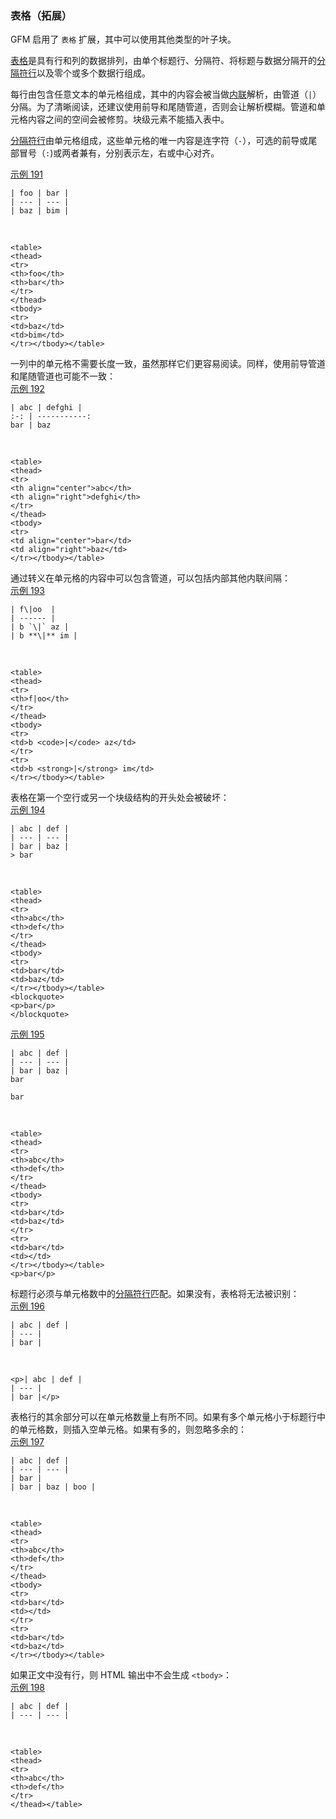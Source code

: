 ### 表格（拓展）

GFM 启用了 `表格` 扩展，其中可以使用其他类型的叶子块。

[表格](https://github.github.com/gfm/#table)是具有行和列的数据排列，由单个标题行、分隔符、将标题与数据分隔开的[分隔符行](https://github.github.com/gfm/#delimiter-row)以及零个或多个数据行组成。

每行由包含任意文本的单元格组成，其中的内容会被当做[内联](https://github.github.com/gfm/#inlines)解析，由管道（`|`）分隔。为了清晰阅读，还建议使用前导和尾随管道，否则会让解析模糊。管道和单元格内容之间的空间会被修剪。块级元素不能插入表中。

[分隔符行](https://github.github.com/gfm/#delimiter-row)由单元格组成，这些单元格的唯一内容是连字符（`-`），可选的前导或尾部冒号（`:`)或两者兼有，分别表示左，右或中心对齐。

[示例 191](https://github.github.com/gfm/#example-191)  

    | foo | bar |
    | --- | --- |
    | baz | bim |

   

    <table>
    <thead>
    <tr>
    <th>foo</th>
    <th>bar</th>
    </tr>
    </thead>
    <tbody>
    <tr>
    <td>baz</td>
    <td>bim</td>
    </tr></tbody></table>

一列中的单元格不需要长度一致，虽然那样它们更容易阅读。同样，使用前导管道和尾随管道也可能不一致：  
[示例 192](https://github.github.com/gfm/#example-192)  

    | abc | defghi |
    :-: | -----------:
    bar | baz

   

    <table>
    <thead>
    <tr>
    <th align="center">abc</th>
    <th align="right">defghi</th>
    </tr>
    </thead>
    <tbody>
    <tr>
    <td align="center">bar</td>
    <td align="right">baz</td>
    </tr></tbody></table>

通过转义在单元格的内容中可以包含管道，可以包括内部其他内联间隔：  
[示例 193](https://github.github.com/gfm/#example-193)  

    | f\|oo  |
    | ------ |
    | b `\|` az |
    | b **\|** im |

   

    <table>
    <thead>
    <tr>
    <th>f|oo</th>
    </tr>
    </thead>
    <tbody>
    <tr>
    <td>b <code>|</code> az</td>
    </tr>
    <tr>
    <td>b <strong>|</strong> im</td>
    </tr></tbody></table>
 
表格在第一个空行或另一个块级结构的开头处会被破坏：   
[示例 194](https://github.github.com/gfm/#example-194)  

    | abc | def |
    | --- | --- |
    | bar | baz |
    > bar

   

    <table>
    <thead>
    <tr>
    <th>abc</th>
    <th>def</th>
    </tr>
    </thead>
    <tbody>
    <tr>
    <td>bar</td>
    <td>baz</td>
    </tr></tbody></table>
    <blockquote>
    <p>bar</p>
    </blockquote>

[示例 195](https://github.github.com/gfm/#example-195)  

    | abc | def |
    | --- | --- |
    | bar | baz |
    bar
    
    bar

   

    <table>
    <thead>
    <tr>
    <th>abc</th>
    <th>def</th>
    </tr>
    </thead>
    <tbody>
    <tr>
    <td>bar</td>
    <td>baz</td>
    </tr>
    <tr>
    <td>bar</td>
    <td></td>
    </tr></tbody></table>
    <p>bar</p>

标题行必须与单元格数中的[分隔符行](https://github.github.com/gfm/#delimiter-row)匹配。如果没有，表格将无法被识别：  
[示例 196](https://github.github.com/gfm/#example-196)  

    | abc | def |
    | --- |
    | bar |

   

    <p>| abc | def |
    | --- |
    | bar |</p>

表格行的其余部分可以在单元格数量上有所不同。如果有多个单元格小于标题行中的单元格数，则插入空单元格。如果有多的，则忽略多余的：    
[示例 197](https://github.github.com/gfm/#example-197)  

    | abc | def |
    | --- | --- |
    | bar |
    | bar | baz | boo |

   

    <table>
    <thead>
    <tr>
    <th>abc</th>
    <th>def</th>
    </tr>
    </thead>
    <tbody>
    <tr>
    <td>bar</td>
    <td></td>
    </tr>
    <tr>
    <td>bar</td>
    <td>baz</td>
    </tr></tbody></table>

如果正文中没有行，则 HTML 输出中不会生成 `<tbody>`：   
[示例 198](https://github.github.com/gfm/#example-198)  

    | abc | def |
    | --- | --- |

   

    <table>
    <thead>
    <tr>
    <th>abc</th>
    <th>def</th>
    </tr>
    </thead></table>
